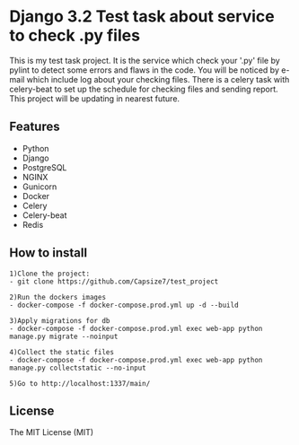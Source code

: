 # Django 3.2 Test task about service to check .py files

This is my test task project. It is the service which check your '.py' file by pylint to detect some errors and flaws in the code. You will be noticed by e-mail which include log about your checking files.
There is a celery task with celery-beat to set up the schedule for checking files and sending report. This project will be updating in nearest future.
 
## Features
- Python
- Django
- PostgreSQL
- NGINX
- Gunicorn
- Docker
- Celery
- Celery-beat
- Redis

## How to install
```
1)Clone the project:
- git clone https://github.com/Capsize7/test_project           

2)Run the dockers images
- docker-compose -f docker-compose.prod.yml up -d --build

3)Apply migrations for db
- docker-compose -f docker-compose.prod.yml exec web-app python manage.py migrate --noinput

4)Collect the static files
- docker-compose -f docker-compose.prod.yml exec web-app python manage.py collectstatic --no-input

5)Go to http://localhost:1337/main/

```

## License

The MIT License (MIT)
